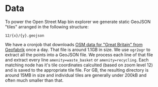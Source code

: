 # Data

To power the Open Street Map bin explorer we generate static GeoJSON "tiles" arranged in the following structure:

`12/{x}/{y}.geojson`

We have a cronjob that downloads [OSM data for "Great Britain" from Geofabrik](http://download.geofabrik.de/europe/great-britain.html) once a day. That file is around 1.1GB in size. We use `ogr2ogr` to extract all the points into a GeoJSON file. We process each line of that file and extract every line `amenity=waste_basket` or `amenity=recycling`. Each matching node has it's tile coordinates calculted (based on zoom level 12) and is saved to the appropriate tile file. For GB, the resulting directory is around 15MB in size and individual tiles are generally under 200kB and often much smaller than that.
